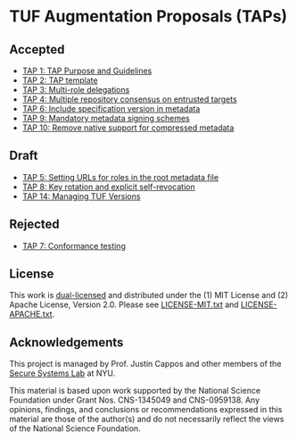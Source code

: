 # TUF Augmentation Proposals (TAPs)

## Accepted

* [TAP 1: TAP Purpose and Guidelines](tap1.md)
* [TAP 2: TAP template](tap2.md)
* [TAP 3: Multi-role delegations](tap3.md)
* [TAP 4: Multiple repository consensus on entrusted targets](tap4.md)
* [TAP 6: Include specification version in metadata](tap6.md)
* [TAP 9: Mandatory metadata signing schemes](tap9.md)
* [TAP 10: Remove native support for compressed metadata](tap10.md)

## Draft

* [TAP 5: Setting URLs for roles in the root metadata file](tap5.md)
* [TAP 8: Key rotation and explicit self-revocation](tap8.md)
* [TAP 14: Managing TUF Versions](tap14.md)

## Rejected

* [TAP 7: Conformance testing](tap7.md)


## License

This work is [dual-licensed](https://en.wikipedia.org/wiki/Multi-licensing) and
distributed under the (1) MIT License and (2) Apache License, Version 2.0.
Please see [LICENSE-MIT.txt](LICENSE-MIT.txt) and
[LICENSE-APACHE.txt](LICENSE-APACHE.txt).


## Acknowledgements

This project is managed by Prof. Justin Cappos and other members of the [Secure
Systems Lab](https://ssl.engineering.nyu.edu/) at NYU.

This material is based upon work supported by the National Science Foundation
under Grant Nos. CNS-1345049 and CNS-0959138. Any opinions, findings, and
conclusions or recommendations expressed in this material are those of the
author(s) and do not necessarily reflect the views of the National Science
Foundation.
